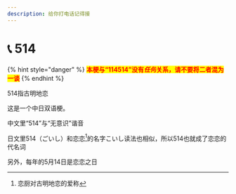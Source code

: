 ```yaml
---
description: 给你打电话记得接
---
```


# 📞 514

{% hint style="danger" %}
<mark style="color:red;">**本梗与“114514”没有**</mark>_<mark style="color:red;">**任何**</mark>_<mark style="color:red;">**关系，请不要将二者混为一谈**</mark>
{% endhint %}

514指古明地恋

这是一个中日双语梗。

中文里“514”与“无意识”谐音

日文里514（ごいし）和恋恋[^1]的名字こいし读法也相似，所以514也就成了恋恋的代名词

另外，每年的5月14日是恋恋之日

[^1]: 恋厨对古明地恋的爱称
